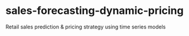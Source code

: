 # sales-forecasting-dynamic-pricing
Retail sales prediction &amp; pricing strategy using time series models
